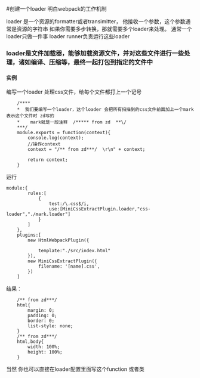 #创建一个loader 明白webpack的工作机制

loader 是一个资源的formatter或者transimitter， 他接收一个参数，这个参数通常是资源的字符串
如果你需要多步转换，那就需要多个loader来处理。 通常一个loader只做一件事
loader runner负责运行这些loader


### loader是文件加载器，能够加载资源文件，并对这些文件进行一些处理，诸如编译、压缩等，最终一起打包到指定的文件中

#### 实例

编写一个loader 处理css文件，给每个文件都打上一个记号

        /****
        *  我们要编写一个loader，这个loader 会把所有扫描到的css文件前面加上一个mark 表示这个文件时 zd写的
        *    mark就是一段注释  /***** from zd  **\/
        ***/
        module.exports = function(context){
            console.log(context);
            //操作context
            context = "/** from zd***/  \r\n" + context;

            return context;
        }

运行

    module:{
            rules:[
                {
                    test:/\.css$/i,
                    use:[MiniCssExtractPlugin.loader,"css-loader","./mark.loader"]
                }
            ]
        },
        plugins:[
            new HtmlWebpackPlugin({

                template:"./src/index.html"   
            }),
            new MiniCssExtractPlugin({
                filename: '[name].css',
            })
        ]

结果：

        /** from zd***/  
        html{
            margin: 0;
            padding: 0;
            border: 0;
            list-style: none;
        }
        /** from zd***/  
        html,body{
            width: 100%;
            height: 100%;
        }


当然 你也可以直接在loader配置里面写这个function 或者类




